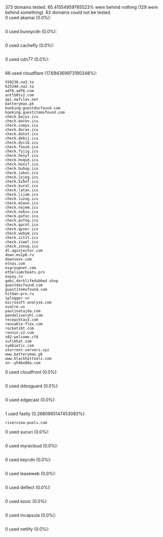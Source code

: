 373 domains tested. 65.41554959785523% were behind nothing (129 were behind something). 62 domains could not be tested.<br>
0 used akamai (0.0%):
```

```

0 used bunnycdn (0.0%):
```

```

0 used cachefly (0.0%):
```

```

0 used cdn77 (0.0%):
```

```

66 used cloudflare (17.694369973190348%):
```
559236.na3.to
625348.na2.to
adf6.adf6.com
antlb0tv2.com
api.ewfiles.net
batterymax.pk
booking.guestdocfound.com
booking.guestitemsfound.com
check.bajys.icu
check.barev.icu
check.cumys.icu
check.darax.icu
check.datot.icu
check.debij.icu
check.dycib.icu
check.fasod.icu
check.fyjig.icu
check.hexyf.icu
check.hoqud.icu
check.hoxif.icu
check.huhop.icu
check.jakoc.icu
check.jojeg.icu
check.kibof.icu
check.kural.icu
check.latan.icu
check.lijam.icu
check.luzog.icu
check.miwun.icu
check.najem.icu
check.nokuv.icu
check.pafoc.icu
check.pufoq.icu
check.qacot.icu
check.qyver.icu
check.wobym.icu
check.zitit.icu
check.ziwel.icu
check.zoxog.icu
dl.aginjector.com
down.mvip8.ru
downsexv.com
elnas.com
esgroupnet.com
etheliumcheats.pro
expay.ru
gebi.dorklifedubbed.shop
guestdocfound.com
guestitemsfound.com
hitman-pro.ru
iplogger.cn
microsoft-analyse.com
ovalre.us
paulinatajda.com
pendeliveryhl.com
recepchtav3.com
reusable-flex.com
rocketibt.com
ronnin-v2.com
s02-welcome.cfd
sufikhat.com
symbietic.com
utorrent-servers.xyz
www.batterymax.pk
www.blackhattoolz.com
xn--yh4bx88a.com
```

0 used cloudfront (0.0%):
```

```

0 used ddosguard (0.0%):
```

```

0 used edgecast (0.0%):
```

```

1 used fastly (0.2680965147453083%):
```
riverview-pools.com
```

0 used sucuri (0.0%):
```

```

0 used myracloud (0.0%):
```

```

0 used keycdn (0.0%):
```

```

0 used leaseweb (0.0%):
```

```

0 used deflect (0.0%):
```

```

0 used ezoic (0.0%):
```

```

0 used incapsula (0.0%):
```

```

0 used netlify (0.0%):
```

```

